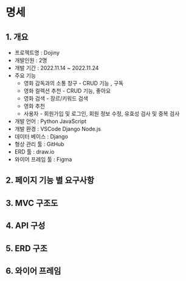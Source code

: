 # 명세

## 1. 개요

- 프로젝트명 : Dojiny
- 개발인원 : 2명
- 개발 기간 : 2022.11.14 ~ 2022.11.24
- 주요 기능
  - 영화 감독과의 소통 창구 - CRUD 기능 , 구독
  - 영화 컬렉션 추천 - CRUD 기능, 좋아요
  - 영화 검색 - 장르/키워드 검색
  - 영화 추천
  - 사용자 - 회원가입 및 로그인, 회원 정보 수정, 유효성 검사 및 중복 검사
- 개발 언어 : Python JavaScript
- 개발 환경 : VSCode Django Node.js
- 데이터 베이스 : Django
- 형상 관리 툴 : GitHub
- ERD 툴 : draw.io
- 와이어 프레임 툴 : Figma



## 2. 페이지 기능 별 요구사항





## 3.  MVC 구조도





## 4. API 구성





## 5. ERD 구조





## 6. 와이어 프레임



